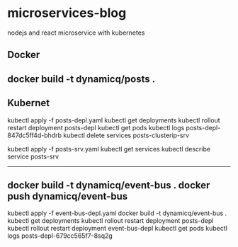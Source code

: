 # microservices-blog
nodejs and react microservice with kubernetes


Docker 
----------------------------------------------
docker build -t dynamicq/posts .
----------------------------------------------

Kubernet
----------------------------------------------
kubectl apply -f posts-depl.yaml
kubectl get deployments
kubectl rollout restart deployment posts-depl
kubectl get pods
kubectl logs posts-depl-847dc5ff4d-bhdrb
kubectl delete services posts-clusterip-srv


kubectl apply -f posts-srv.yaml
kubectl get services
kubectl describe service posts-srv

----------------------------------------------
docker build -t dynamicq/event-bus .
docker push dynamicq/event-bus
----------------------------------------------

kubectl apply -f event-bus-depl.yaml
docker build -t dynamicq/event-bus .
kubectl get deployments
kubectl rollout restart deployment posts-depl
kubectl rollout restart deployment event-bus-depl
kubectl get pods
kubectl logs posts-depl-679cc565f7-8sq2g





